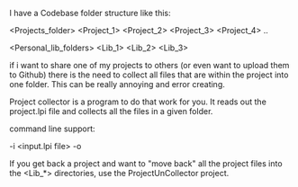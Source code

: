 I have a Codebase folder structure like this:

<Projects_folder>
  <Project_1>
  <Project_2>
  <Project_3>
  <Project_4>
  ..

<Personal_lib_folders>
 <Lib_1>
 <Lib_2>
 <Lib_3>

if i want to share one of my projects to others (or even want to upload them to Github) there is the need to collect all files that are within the project into one folder. This can be really annoying and error creating.

Project collector is a program to do that work for you. It reads out the project.lpi file and collects all the files in a given folder.

command line support:

-i <input.lpi file>
-o <output directory>


If you get back a project and want to "move back" all the project files into the <Lib_*> directories, use the ProjectUnCollector project.


